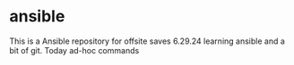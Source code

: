 # ansible

This is a Ansible repository for offsite saves
6.29.24 learning ansible and a bit of git. Today ad-hoc commands


